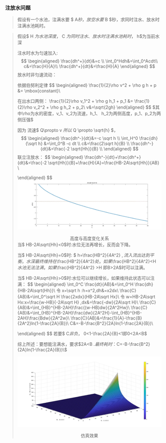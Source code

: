 ### 注放水问题

> 假设有一个水池，注满水要 $ A$秒，放空水要$ B $秒，求同时注水、放水时注满水池耗时。

> 假设$ H $为水池深度，$ C $为同时注水、放水时注满水池耗时，$ h$为当前水深
>
> 注水时水为匀速加入:
> $$
> \begin{aligned}
> \frac{dh^+}{dt}&=c  \\
> \int_0^Hdh&=\int_0^Acdt\\
> c&=\frac{H}{A}\\
> \frac{dh^+}{dt}&=\frac{H}{A}
> \end{aligned}
> $$
> 放水时非匀速流动：
>
> 依据伯努利定律
> $$
> \begin{aligned}
> \frac{1}{2}\rho v^2 + \rho g h + p &= \mbox{constant}\\
> 
> 在出水口两侧：
> \frac{1}{2}\rho v_1^2 + \rho g h_1 + p_1 &= \frac{1}{2}\rho v_2^2 + \rho g h_2 + p_2\\
> v&=\sqrt{2gh}
> \end{aligned}
> $$
> $其中\rho为水的密度，v_1、v_2为流速，h_1、 h_2为两侧高度，p_1、p_2为两侧压强$
>
> 因为 流速$ Q\propto v $所以$  Q \propto \sqrt{h} $，
> $$
> \begin{aligned}
> \frac{dh^-}{dt}&=-c \sqrt h \\
> \int_H^0 \frac{dh}{\sqrt h} &=\int_0^B -c dt \\
> c&=\frac{2\sqrt h}{B} \\
> \frac{dh^-}{dt}&=\frac{-2 \sqrt{Hh}}{B}  \\
> \end{aligned}
> $$
> 联立注放水：
> $$
> \begin{aligned}
> \frac{dh^-}{dt}+\frac{dh^+}{dt}&=\frac{-2 \sqrt{Hh}}{B}+\frac{H}{A}=\frac{HB-2A\sqrt{Hh}}{AB}  \\
> 
> \end{aligned}
> $$
> ![2020_01_13_0](./2020_01_13_0.jpg)
>
> <center>高度与高度变化关系</center>
>当$ HB-2A\sqrt{Hh}<0$时:水位无法再增长，反而会下降。
> 
>当$ HB-2A\sqrt{Hh}=0$时: $ h=\frac{HB^2}{4A^2} $,流入流出达到平衡，水深最终维持在$\frac{HB^2}{4A^2}$处，如果$\frac{HB^2}{4A^2}<H $水池无法注满，如果$\frac{HB^2}{4A^2} >H 即B>2A$时可以注满。
> 
>当$ HB-2A\sqrt{Hh}>0$时:水位可以继续增长，如果维持此状态可以注满：
> $$
> \begin{aligned}
> \int_0^C \frac{dt}{AB}&=\int_0^H \frac{dh}{HB-2A\sqrt{Hh}}\\
> 令 x=\sqrt h :h=x^2,dh&=x2dx\\
> \frac{C}{AB}&=\int_0^\sqrt H \frac{2xdx}{HB-2A\sqrt Hx}\\
> 令 w=HB-2A\sqrt Hx:x=\frac{w-HB}{-2A\sqrt H} ,dx&=\frac{-dw}{2A\sqrt H}\\
> \frac{C}{AB}&=\int_{HB}^{HB-2AH}\frac{(w-HB)dw}{2A^2Hw}\\
> \frac{C}{AB}&=\int_{HB}^{HB-2AH}\frac{dw}{2A^2H}-\int_{HB}^{HB-2AH}\frac{Bdw}{2A^2w}\\
> \frac{C}{AB}&=\frac{1}{A}-\frac{B}{2A^2}ln(1-\frac{2A}{B})\\
> C&=-B-\frac{B^2}{2A}ln(1-\frac{2A}{B})\\
> 
> \end{aligned}
> $$
> 若要$ C$非负，$ 0<1-\frac{2A}{B}<1即0<2A<B$
> 
>综上所述：要想能注满水，要求$2A<B $.最终耗时：$C=-B-\frac{B^2}{2A}ln(1-\frac{2A}{B})\\$
> 
>![2020_01_13_1](./2020_01_13_1.jpg)
> 
><center>仿真效果</center>								